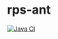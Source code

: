 # rps-ant
[![Java CI](https://github.com/buluma/rps-ant/actions/workflows/ant.yml/badge.svg)](https://github.com/buluma/rps-ant/actions/workflows/ant.yml)
